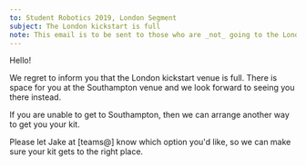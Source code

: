 ```yaml
---
to: Student Robotics 2019, London Segment
subject: The London kickstart is full
note: This email is to be sent to those who are _not_ going to the London kickstart.
---
```


Hello!


We regret to inform you that the London kickstart venue is full. There is space for you at the Southampton venue and we look forward to seeing you there instead.

If you are unable to get to Southampton, then we can arrange another way to get you your kit.

Please let Jake at [teams@] know which option you'd like, so we can make sure your kit gets to the right place.
